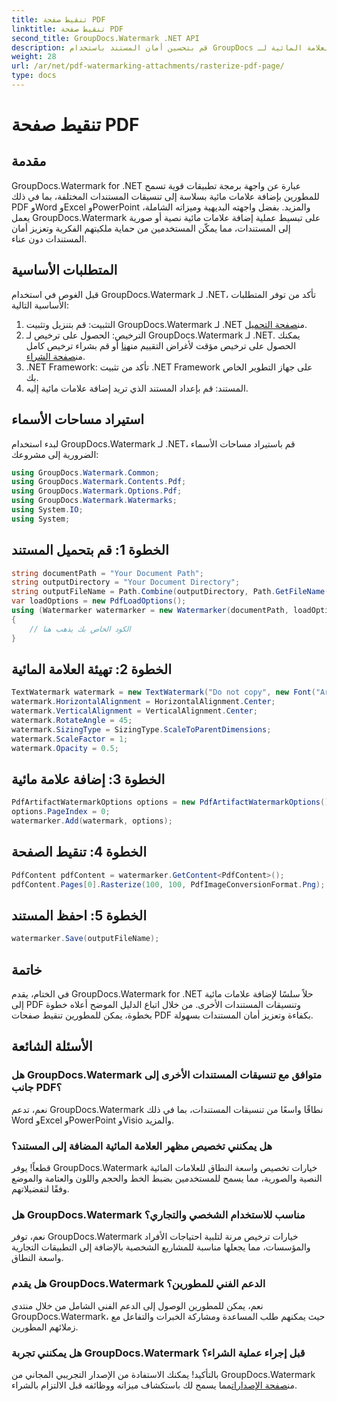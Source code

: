 ```yaml
---
title: تنقيط صفحة PDF
linktitle: تنقيط صفحة PDF
second_title: GroupDocs.Watermark .NET API
description: قم بتحسين أمان المستند باستخدام GroupDocs للعلامة المائية لـ .NET. أضف علامات مائية إلى PDF والتنسيقات الأخرى بسلاسة.
weight: 28
url: /ar/net/pdf-watermarking-attachments/rasterize-pdf-page/
type: docs
---
```

# تنقيط صفحة PDF

## مقدمة
GroupDocs.Watermark for .NET عبارة عن واجهة برمجة تطبيقات قوية تسمح للمطورين بإضافة علامات مائية بسلاسة إلى تنسيقات المستندات المختلفة، بما في ذلك PDF وWord وExcel وPowerPoint والمزيد. بفضل واجهته البديهية وميزاته الشاملة، يعمل GroupDocs.Watermark على تبسيط عملية إضافة علامات مائية نصية أو صورية إلى المستندات، مما يمكّن المستخدمين من حماية ملكيتهم الفكرية وتعزيز أمان المستندات دون عناء.
## المتطلبات الأساسية
قبل الغوص في استخدام GroupDocs.Watermark لـ .NET، تأكد من توفر المتطلبات الأساسية التالية:
1. التثبيت: قم بتنزيل وتثبيت GroupDocs.Watermark لـ .NET من[صفحة التحميل](https://releases.groupdocs.com/Watermark/net/).
2.  الترخيص: الحصول على ترخيص لـ GroupDocs.Watermark لـ .NET. يمكنك الحصول على ترخيص مؤقت لأغراض التقييم من[هنا](https://purchase.groupdocs.com/temporary-license/) أو قم بشراء ترخيص كامل من[صفحة الشراء](https://purchase.groupdocs.com/buy).
3. .NET Framework: تأكد من تثبيت .NET Framework على جهاز التطوير الخاص بك.
4. المستند: قم بإعداد المستند الذي تريد إضافة علامات مائية إليه.

## استيراد مساحات الأسماء
لبدء استخدام GroupDocs.Watermark لـ .NET، قم باستيراد مساحات الأسماء الضرورية إلى مشروعك:
```csharp
using GroupDocs.Watermark.Common;
using GroupDocs.Watermark.Contents.Pdf;
using GroupDocs.Watermark.Options.Pdf;
using GroupDocs.Watermark.Watermarks;
using System.IO;
using System;
```
## الخطوة 1: قم بتحميل المستند
```csharp
string documentPath = "Your Document Path";
string outputDirectory = "Your Document Directory";
string outputFileName = Path.Combine(outputDirectory, Path.GetFileName(documentPath));
var loadOptions = new PdfLoadOptions();
using (Watermarker watermarker = new Watermarker(documentPath, loadOptions))
{
    // الكود الخاص بك يذهب هنا
}
```
## الخطوة 2: تهيئة العلامة المائية
```csharp
TextWatermark watermark = new TextWatermark("Do not copy", new Font("Arial", 8));
watermark.HorizontalAlignment = HorizontalAlignment.Center;
watermark.VerticalAlignment = VerticalAlignment.Center;
watermark.RotateAngle = 45;
watermark.SizingType = SizingType.ScaleToParentDimensions;
watermark.ScaleFactor = 1;
watermark.Opacity = 0.5;
```
## الخطوة 3: إضافة علامة مائية
```csharp
PdfArtifactWatermarkOptions options = new PdfArtifactWatermarkOptions();
options.PageIndex = 0;
watermarker.Add(watermark, options);
```
## الخطوة 4: تنقيط الصفحة
```csharp
PdfContent pdfContent = watermarker.GetContent<PdfContent>();
pdfContent.Pages[0].Rasterize(100, 100, PdfImageConversionFormat.Png);
```
## الخطوة 5: احفظ المستند
```csharp
watermarker.Save(outputFileName);
```

## خاتمة
في الختام، يقدم GroupDocs.Watermark for .NET حلاً سلسًا لإضافة علامات مائية إلى PDF وتنسيقات المستندات الأخرى. من خلال اتباع الدليل الموضح أعلاه خطوة بخطوة، يمكن للمطورين تنقيط صفحات PDF بكفاءة وتعزيز أمان المستندات بسهولة.
## الأسئلة الشائعة
### هل GroupDocs.Watermark متوافق مع تنسيقات المستندات الأخرى إلى جانب PDF؟
نعم، تدعم GroupDocs.Watermark نطاقًا واسعًا من تنسيقات المستندات، بما في ذلك Word وExcel وPowerPoint وVisio والمزيد.
### هل يمكنني تخصيص مظهر العلامة المائية المضافة إلى المستند؟
قطعاً! يوفر GroupDocs.Watermark خيارات تخصيص واسعة النطاق للعلامات المائية النصية والصورية، مما يسمح للمستخدمين بضبط الخط والحجم واللون والعتامة والموضع وفقًا لتفضيلاتهم.
### هل GroupDocs.Watermark مناسب للاستخدام الشخصي والتجاري؟
نعم، توفر GroupDocs.Watermark خيارات ترخيص مرنة لتلبية احتياجات الأفراد والمؤسسات، مما يجعلها مناسبة للمشاريع الشخصية بالإضافة إلى التطبيقات التجارية واسعة النطاق.
### هل يقدم GroupDocs.Watermark الدعم الفني للمطورين؟
نعم، يمكن للمطورين الوصول إلى الدعم الفني الشامل من خلال منتدى GroupDocs.Watermark، حيث يمكنهم طلب المساعدة ومشاركة الخبرات والتفاعل مع زملائهم المطورين.
### هل يمكنني تجربة GroupDocs.Watermark قبل إجراء عملية الشراء؟
بالتأكيد! يمكنك الاستفادة من الإصدار التجريبي المجاني من GroupDocs.Watermark من[صفحة الإصدارات](https://releases.groupdocs.com/)مما يسمح لك باستكشاف ميزاته ووظائفه قبل الالتزام بالشراء.